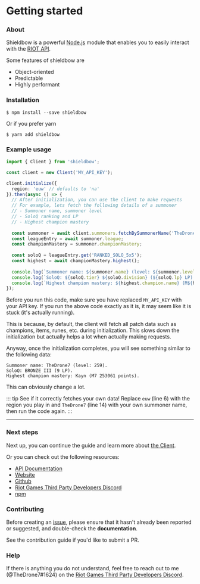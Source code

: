 # Getting started

### About

Shieldbow is a powerful [Node.js](http://nodejs.org) module that enables you to easily interact with the [RIOT API](https://developer.riotgames.com/docs/portal).

Some features of shieldbow are

- Object-oriented
- Predictable
- Highly performant

### Installation

```shell
$ npm install --save shieldbow
```

Or if you prefer yarn

```shell
$ yarn add shieldbow
```

### Example usage

```ts
import { Client } from 'shieldbow';

const client = new Client('MY_API_KEY');

client.initialize({
  region: 'euw' // defaults to 'na'
}).then(async () => {
  // After initialization, you can use the client to make requests
  // For example, lets fetch the following details of a summoner
  // - Summoner name, summoner level
  // - SoloQ ranking and LP
  // - Highest champion mastery
  
  const summoner = await client.summoners.fetchBySummonerName('TheDrone7');
  const leagueEntry = await summoner.league;
  const championMastery = summoner.championMastery;
  
  const soloQ = leagueEntry.get('RANKED_SOLO_5x5');
  const highest = await championMastery.highest();
  
  console.log(`Summoner name: ${summoner.name} (level: ${summoner.level}).`);
  console.log(`SoloQ: ${soloQ.tier} ${soloQ.division} (${soloQ.lp} LP).`);
  console.log(`Highest champion mastery: ${highest.champion.name} (M${highest.level} ${highest.points} points).`);
});
```

Before you run this code, make sure you have replaced `MY_API_KEY` with your API key.
If you run the above code exactly as it is, it may seem like it is stuck (it's actually running).

This is because, by default, the client will fetch all patch data such as champions, items, runes, etc. during initialization.
This slows down the initialization but actually helps a lot when actually making requests.

Anyway, once the initialization completes, you will see something similar to the following data:
```
Summoner name: TheDrone7 (level: 259).
SoloQ: BRONZE III (9 LP).
Highest champion mastery: Kayn (M7 253061 points).
```

This can obviously change a lot.

::: tip See if it correctly fetches your own data!
Replace `euw` (line 6) with the region you play in and `TheDrone7` (line 14) with your own summoner name, then run the code again.
:::

---

### Next steps

Next up, you can continue the guide and learn more about [the Client](/shieldbow/guide/client.html).

Or you can check out the following resources:

- [API Documentation](https://thedrone7.github.io/shieldbow/api/shieldbow/)
- [Website](https://thedrone7.github.io/shieldbow/)
- [Github](https://github.com/TheDrone7/shieldbow)
- [Riot Games Third Party Developers Discord](https://discord.gg/riotgamesdevrel)
- [npm](https://www.npmjs.com/package/shieldbow)

### Contributing

Before creating an [issue](https://github.com/TheDrone7/shieldbow/issues), 
please ensure that it hasn't already been reported or suggested, and double-check the **documentation**.

See the contribution guide if you'd like to submit a PR.

### Help

If there is anything you do not understand, feel free to reach out to me (@TheDrone7#1624) on the
[Riot Games Third Party Developers Discord](https://discord.gg/riotgamesdevrel).